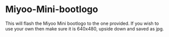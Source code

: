 # Miyoo-Mini-bootlogo
This will flash the Miyoo Mini bootlogo to the one provided. If you wish to use your own then make sure it is 640x480, upside down and saved as jpg.

